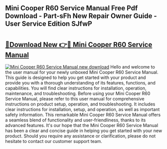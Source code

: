 ## Mini Cooper R60 Service Manual Free Pdf Download - Part-sFh New Repair Owner Guide - User Service Edition SJfwP

# <h2><a href="http://cf11395.oget.top/?id=Mini+Cooper+R60+Service+Manual">🔗Download New 👉🔴 Mini Cooper R60 Service Manual</a></h2>

[![Mini Cooper R60 Service Manual new download](https://i.imgur.com/5g1atiW.png)](http://cf11395.oget.top/?id=Mini+Cooper+R60+Service+Manual)
Hello and welcome to the user manual for your newly unboxed Mini Cooper R60 Service Manual. This guide is designed to help you get started with your product and provide you with a thorough understanding of its features, functions, and capabilities. You will find clear instructions for installation, operation, maintenance, and troubleshooting. Before using your Mini Cooper R60 Service Manual, please refer to this user manual for comprehensive instructions on product setup, operation, and troubleshooting. It includes clear instructions for installation, setup, and operation, as well as important safety information. This remarkable Mini Cooper R60 Service Manual offers a seamless blend of functionality and user-friendliness, thanks to its advanced features. It's our hope that the Mini Cooper R60 Service Manual has been a clear and concise guide in helping you get started with your new product. Should you require any assistance or clarification, please do not hesitate to contact our customer support team.
